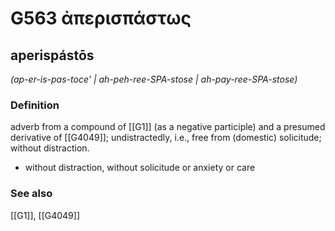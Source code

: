 # G563 ἀπερισπάστως

## aperispástōs

_(ap-er-is-pas-toce' | ah-peh-ree-SPA-stose | ah-pay-ree-SPA-stose)_

### Definition

adverb from a compound of [[G1]] (as a negative participle) and a presumed derivative of [[G4049]]; undistractedly, i.e., free from (domestic) solicitude; without distraction.

- without distraction, without solicitude or anxiety or care

### See also

[[G1]], [[G4049]]

